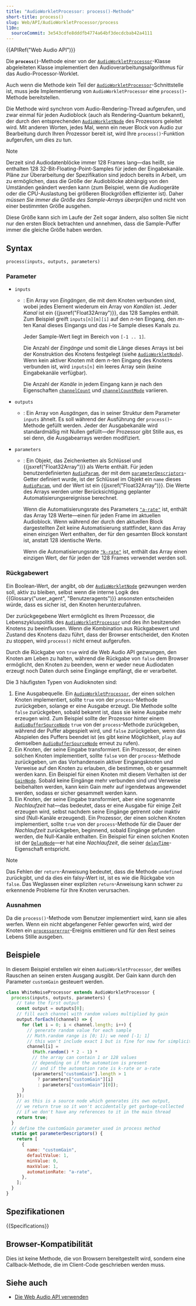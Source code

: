 ```yaml
---
title: "AudioWorkletProcessor: process()-Methode"
short-title: process()
slug: Web/API/AudioWorkletProcessor/process
l10n:
  sourceCommit: 3e543cdfe8dddfb4774a64bf3decdcbab42a4111
---
```


{{APIRef("Web Audio API")}}

Die **`process()`**-Methode einer von der [`AudioWorkletProcessor`](/de/docs/Web/API/AudioWorkletProcessor)-Klasse abgeleiteten Klasse implementiert den Audioverarbeitungsalgorithmus für das Audio-Processor-Worklet.

Auch wenn die Methode kein Teil der [`AudioWorkletProcessor`](/de/docs/Web/API/AudioWorkletProcessor)-Schnittstelle ist, muss jede Implementierung von `AudioWorkletProcessor` eine `process()`-Methode bereitstellen.

Die Methode wird synchron vom Audio-Rendering-Thread aufgerufen, und zwar einmal für jeden Audioblock (auch als Rendering-Quantum bekannt), der durch den entsprechenden [`AudioWorkletNode`](/de/docs/Web/API/AudioWorkletNode) des Prozessors geleitet wird. Mit anderen Worten, jedes Mal, wenn ein neuer Block von Audio zur Bearbeitung durch Ihren Prozessor bereit ist, wird Ihre `process()`-Funktion aufgerufen, um dies zu tun.

> [!NOTE]
> Derzeit sind Audiodatenblöcke immer 128 Frames lang—das heißt, sie enthalten 128 32-Bit-Floating-Point-Samples für jeden der Eingabekanäle. Pläne zur Überarbeitung der Spezifikation sind jedoch bereits in Arbeit, um zu ermöglichen, dass die Größe der Audioblöcke abhängig von den Umständen geändert werden kann (zum Beispiel, wenn die Audiogeräte oder die CPU-Auslastung bei größeren Blockgrößen effizienter ist). Daher _müssen Sie immer die Größe des Sample-Arrays überprüfen_ und nicht von einer bestimmten Größe ausgehen.
>
> Diese Größe kann sich im Laufe der Zeit sogar ändern, also sollten Sie nicht nur den ersten Block betrachten und annehmen, dass die Sample-Puffer immer die gleiche Größe haben werden.

## Syntax

```js-nolint
process(inputs, outputs, parameters)
```

### Parameter

- `inputs`

  - : Ein Array von _Eingängen_, die mit dem Knoten verbunden sind, wobei jedes Element wiederum ein Array von _Kanälen_ ist. Jeder _Kanal_ ist ein {{jsxref("Float32Array")}}, das 128 Samples enthält. Zum Beispiel greift `inputs[n][m][i]` auf den _n_-ten Eingang, den _m_-ten Kanal dieses Eingangs und das _i_-te Sample dieses Kanals zu.

    Jeder Sample-Wert liegt im Bereich von `[-1 .. 1]`.

    Die Anzahl der _Eingänge_ und somit die Länge dieses Arrays ist bei der Konstruktion des Knotens festgelegt (siehe [`AudioWorkletNode`](/de/docs/Web/API/AudioWorkletNode)). Wenn kein aktiver Knoten mit dem _n_-ten Eingang des Knotens verbunden ist, wird `inputs[n]` ein leeres Array sein (keine Eingabekanäle verfügbar).

    Die Anzahl der _Kanäle_ in jedem Eingang kann je nach den Eigenschaften [`channelCount`](/de/docs/Web/API/AudioNode/channelCount) und [`channelCountMode`](/de/docs/Web/API/AudioNode/channelCountMode) variieren.

- `outputs`

  - : Ein Array von _Ausgängen_, das in seiner Struktur dem Parameter `inputs` ähnelt. Es soll während der Ausführung der `process()`-Methode gefüllt werden. Jeder der Ausgabekanäle wird standardmäßig mit Nullen gefüllt—der Prozessor gibt Stille aus, es sei denn, die Ausgabearrays werden modifiziert.

- `parameters`

  - : Ein Objekt, das Zeichenketten als Schlüssel und {{jsxref("Float32Array")}} als Werte enthält. Für jeden benutzerdefinierten [`AudioParam`](/de/docs/Web/API/AudioParam), der mit dem [`parameterDescriptors`](/de/docs/Web/API/AudioWorkletProcessor/parameterDescriptors)-Getter definiert wurde, ist der Schlüssel im Objekt ein `name` dieses [`AudioParam`](/de/docs/Web/API/AudioParam), und der Wert ist ein {{jsxref("Float32Array")}}. Die Werte des Arrays werden unter Berücksichtigung geplanter Automatisierungsereignisse berechnet.

    Wenn die Automatisierungsrate des Parameters [`"a-rate"`](/de/docs/Web/API/AudioParam#a-rate) ist, enthält das Array 128 Werte—einen für jeden Frame im aktuellen Audioblock. Wenn während der durch den aktuellen Block dargestellten Zeit keine Automatisierung stattfindet, kann das Array einen einzigen Wert enthalten, der für den gesamten Block konstant ist, anstatt 128 identische Werte.

    Wenn die Automatisierungsrate [`"k-rate"`](/de/docs/Web/API/AudioParam#k-rate) ist, enthält das Array einen einzigen Wert, der für jeden der 128 Frames verwendet werden soll.

### Rückgabewert

Ein Boolean-Wert, der angibt, ob der [`AudioWorkletNode`](/de/docs/Web/API/AudioWorkletNode) gezwungen werden soll, aktiv zu bleiben, selbst wenn die interne Logik des {{Glossary("user_agent", "Benutzeragents")}} ansonsten entscheiden würde, dass es sicher ist, den Knoten herunterzufahren.

Der zurückgegebene Wert ermöglicht es Ihrem Prozessor, die Lebenszykluspolitik des [`AudioWorkletProcessor`](/de/docs/Web/API/AudioWorkletProcessor) und des ihn besitzenden Knotens zu beeinflussen. Wenn die Kombination aus Rückgabewert und Zustand des Knotens dazu führt, dass der Browser entscheidet, den Knoten zu stoppen, wird `process()` nicht erneut aufgerufen.

Durch die Rückgabe von `true` wird die Web Audio API gezwungen, den Knoten am Leben zu halten, während die Rückgabe von `false` dem Browser ermöglicht, den Knoten zu beenden, wenn er weder neue Audiodaten erzeugt noch Daten durch seine Eingänge empfängt, die er verarbeitet.

Die 3 häufigsten Typen von Audioknoten sind:

1. Eine Ausgabequelle. Ein [`AudioWorkletProcessor`](/de/docs/Web/API/AudioWorkletProcessor), der einen solchen Knoten implementiert, sollte `true` von der `process`-Methode zurückgeben, solange er eine Ausgabe erzeugt. Die Methode sollte `false` zurückgeben, sobald bekannt ist, dass sie keine Ausgabe mehr erzeugen wird. Zum Beispiel sollte der Prozessor hinter einem [`AudioBufferSourceNode`](/de/docs/Web/API/AudioBufferSourceNode) `true` von der `process`-Methode zurückgeben, während der Puffer abgespielt wird, und `false` zurückgeben, wenn das Abspielen des Puffers beendet ist (es gibt keine Möglichkeit, `play` auf demselben [`AudioBufferSourceNode`](/de/docs/Web/API/AudioBufferSourceNode) erneut zu rufen).
2. Ein Knoten, der seine Eingabe transformiert. Ein Prozessor, der einen solchen Knoten implementiert, sollte `false` von der `process`-Methode zurückgeben, um das Vorhandensein aktiver Eingangsknoten und Verweise auf den Knoten zu erlauben, die bestimmen, ob er gesammelt werden kann. Ein Beispiel für einen Knoten mit diesem Verhalten ist der [`GainNode`](/de/docs/Web/API/GainNode). Sobald keine Eingänge mehr verbunden sind und Verweise beibehalten werden, kann kein Gain mehr auf irgendetwas angewendet werden, sodass er sicher gesammelt werden kann.
3. Ein Knoten, der seine Eingabe transformiert, aber eine sogenannte _Nachlaufzeit_ hat—das bedeutet, dass er eine Ausgabe für einige Zeit erzeugen wird, selbst nachdem seine Eingänge getrennt oder inaktiv sind (Null-Kanäle erzeugend). Ein Prozessor, der einen solchen Knoten implementiert, sollte `true` von der `process`-Methode für die Dauer der _Nachlaufzeit_ zurückgeben, beginnend, sobald Eingänge gefunden werden, die Null-Kanäle enthalten. Ein Beispiel für einen solchen Knoten ist der [`DelayNode`](/de/docs/Web/API/DelayNode)—er hat eine _Nachlaufzeit_, die seiner [`delayTime`](/de/docs/Web/API/DelayNode/delayTime)-Eigenschaft entspricht.

> [!NOTE]
> Das Fehlen der `return`-Anweisung bedeutet, dass die Methode `undefined` zurückgibt, und da dies ein falsy-Wert ist, ist es wie die Rückgabe von `false`.
> Das Weglassen einer expliziten `return`-Anweisung kann schwer zu erkennende Probleme für Ihre Knoten verursachen.

### Ausnahmen

Da die `process()`-Methode vom Benutzer implementiert wird, kann sie alles werfen.
Wenn ein nicht abgefangener Fehler geworfen wird, wird der Knoten ein [`processorerror`](/de/docs/Web/API/AudioWorkletNode/processorerror_event)-Ereignis emittieren und für den Rest seines Lebens Stille ausgeben.

## Beispiele

In diesem Beispiel erstellen wir einen `AudioWorkletProcessor`, der weißes Rauschen an seinen ersten Ausgang ausgibt. Der Gain kann durch den Parameter `customGain` gesteuert werden.

```js
class WhiteNoiseProcessor extends AudioWorkletProcessor {
  process(inputs, outputs, parameters) {
    // take the first output
    const output = outputs[0];
    // fill each channel with random values multiplied by gain
    output.forEach((channel) => {
      for (let i = 0; i < channel.length; i++) {
        // generate random value for each sample
        // Math.random range is [0; 1); we need [-1; 1]
        // this won't include exact 1 but is fine for now for simplicity
        channel[i] =
          (Math.random() * 2 - 1) *
          // the array can contain 1 or 128 values
          // depending on if the automation is present
          // and if the automation rate is k-rate or a-rate
          (parameters["customGain"].length > 1
            ? parameters["customGain"][i]
            : parameters["customGain"][0]);
      }
    });
    // as this is a source node which generates its own output,
    // we return true so it won't accidentally get garbage-collected
    // if we don't have any references to it in the main thread
    return true;
  }
  // define the customGain parameter used in process method
  static get parameterDescriptors() {
    return [
      {
        name: "customGain",
        defaultValue: 1,
        minValue: 0,
        maxValue: 1,
        automationRate: "a-rate",
      },
    ];
  }
}
```

## Spezifikationen

{{Specifications}}

## Browser-Kompatibilität

Dies ist keine Methode, die von Browsern bereitgestellt wird, sondern eine Callback-Methode, die im Client-Code geschrieben werden muss.

## Siehe auch

- [Die Web Audio API verwenden](/de/docs/Web/API/Web_Audio_API/Using_Web_Audio_API)
